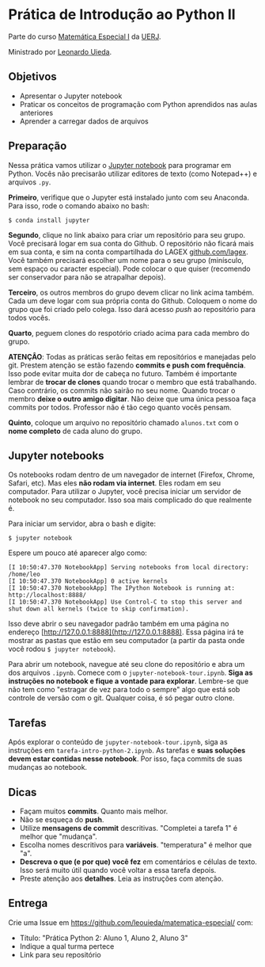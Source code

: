 # Prática de Introdução ao Python II

Parte do curso
[Matemática Especial I](http://www.leouieda.com/matematica-especial/)
da [UERJ](http://www.uerj.br/).

Ministrado por [Leonardo Uieda](http://www.leouieda.com/).

## Objetivos

* Apresentar o Jupyter notebook
* Praticar os conceitos de programação com Python aprendidos nas aulas anteriores
* Aprender a carregar dados de arquivos

## Preparação

Nessa prática vamos utilizar o [Jupyter notebook](http://jupyter.org/)
para programar em Python. Vocês não precisarão utilizar editores de texto
(como Notepad++) e arquivos `.py`.

**Primeiro**, verifique que o Jupyter está instalado junto com
seu Anaconda. Para isso, rode o comando abaixo no bash:

    $ conda install jupyter

**Segundo**, clique no link abaixo para criar um repositório para seu grupo.
Você precisará logar em sua conta do Github.
O repositório não ficará mais em sua conta, e sim na conta compartilhada do
LAGEX [github.com/lagex](https://github.com/lagex/).
Você também precisará escolher um nome para o seu grupo (minísculo,
sem espaço ou caracter especial).
Pode colocar o que quiser (recomendo ser conservador para não se
atrapalhar depois).

**Terceiro**, os outros membros do grupo devem clicar no link acima também.
Cada um deve logar com sua própria conta do Github. Coloquem o nome do grupo
que foi criado pelo colega. Isso dará acesso *push* ao repositório para todos
vocês.

**Quarto**, peguem clones do respotório criado acima para cada membro do grupo.

**ATENÇÂO**: Todas as práticas serão feitas em repositórios e manejadas pelo git.
Prestem atenção se estão fazendo **commits e push com frequência**.
Isso pode evitar muita dor de cabeça no futuro.
Também é importante lembrar de **trocar de clones** quando trocar o membro
que está trabalhando. Caso contrário, os commits não sairão no seu nome.
Quando trocar o membro **deixe o outro amigo digitar**.
Não deixe que uma única pessoa faça commits por todos.
Professor não é tão cego quanto vocês pensam.

**Quinto**, coloque um arquivo no repositório chamado `alunos.txt` com o
**nome completo** de cada aluno do grupo.

## Jupyter notebooks

Os notebooks rodam dentro de um navegador de internet (Firefox, Chrome, Safari, etc).
Mas eles **não rodam via internet**. Eles rodam em seu computador.
Para utilizar o Jupyter, você precisa iniciar um servidor de notebook
no seu computador.
Isso soa mais complicado do que realmente é.

Para iniciar um servidor, abra o bash e digite:

    $ jupyter notebook

Espere um pouco até aparecer algo como:

    [I 10:50:47.370 NotebookApp] Serving notebooks from local directory: /home/leo
    [I 10:50:47.370 NotebookApp] 0 active kernels
    [I 10:50:47.370 NotebookApp] The IPython Notebook is running at: http://localhost:8888/
    [I 10:50:47.370 NotebookApp] Use Control-C to stop this server and shut down all kernels (twice to skip confirmation).

Isso deve abrir o seu navegador padrão também em uma página no endereço
[http://127.0.0.1:8888](http://127.0.0.1:8888).
Essa página irá te mostrar as pastas que estão em seu computador
(a partir da pasta onde você rodou `$ jupyter notebook`).

Para abrir um notebook, navegue até seu clone do repositório
e abra um dos arquivos `.ipynb`.
Comece com o `jupyter-notebook-tour.ipynb`.
**Siga as instruções no notebook e fique a vontade para explorar**.
Lembre-se que não tem como "estragar de vez para todo o sempre"
algo que está sob controle de versão com o git.
Qualquer coisa, é só pegar outro clone.

## Tarefas

Após explorar o conteúdo de `jupyter-notebook-tour.ipynb`,
siga as instruções em `tarefa-intro-python-2.ipynb`.
As tarefas e **suas soluções devem estar contidas nesse notebook**.
Por isso, faça commits de suas mudanças ao notebook.

## Dicas

* Façam muitos **commits**. Quanto mais melhor.
* Não se esqueça do **push**.
* Utilize **mensagens de commit** descritivas. "Completei a tarefa 1" é melhor que
  "mudança".
* Escolha nomes descritivos para **variáveis**. "temperatura" é melhor que "a".
* **Descreva o que (e por que) você fez** em comentários e células de texto.
  Isso será muito útil quando você voltar a essa tarefa depois.
* Preste atenção aos **detalhes**. Leia as instruções com atenção.

## Entrega

Crie uma Issue em https://github.com/leouieda/matematica-especial/ com:

* Título: "Prática Python 2: Aluno 1, Aluno 2, Aluno 3"
* Indique a qual turma pertece
* Link para seu repositório
